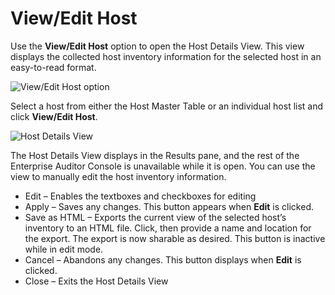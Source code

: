 # View/Edit Host

Use the **View/Edit Host** option to open the Host Details View. This view displays the collected
host inventory information for the selected host in an easy-to-read format.

![View/Edit Host option](/img/product_docs/accessanalyzer/11.6/admin/hostmanagement/actions/viewedithost.webp)

Select a host from either the Host Master Table or an individual host list and click **View/Edit
Host**.

![Host Details View](/img/product_docs/accessanalyzer/11.6/admin/hostmanagement/actions/hostdetailsview.webp)

The Host Details View displays in the Results pane, and the rest of the Enterprise Auditor Console
is unavailable while it is open. You can use the view to manually edit the host inventory
information.

- Edit – Enables the textboxes and checkboxes for editing
- Apply – Saves any changes. This button appears when **Edit** is clicked.
- Save as HTML – Exports the current view of the selected host’s inventory to an HTML file. Click,
  then provide a name and location for the export. The export is now sharable as desired. This
  button is inactive while in edit mode.
- Cancel – Abandons any changes. This button displays when **Edit** is clicked.
- Close – Exits the Host Details View
